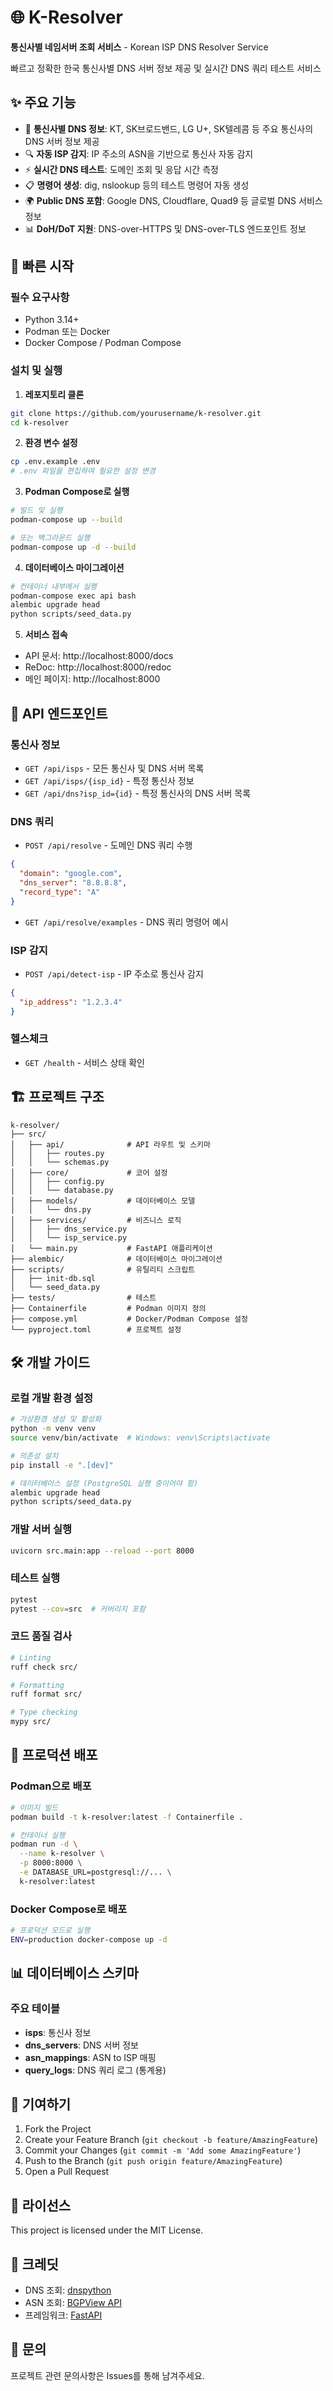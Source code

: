 # 🌐 K-Resolver

**통신사별 네임서버 조회 서비스** - Korean ISP DNS Resolver Service

빠르고 정확한 한국 통신사별 DNS 서버 정보 제공 및 실시간 DNS 쿼리 테스트 서비스

## ✨ 주요 기능

- 🏢 **통신사별 DNS 정보**: KT, SK브로드밴드, LG U+, SK텔레콤 등 주요 통신사의 DNS 서버 정보 제공
- 🔍 **자동 ISP 감지**: IP 주소의 ASN을 기반으로 통신사 자동 감지
- ⚡ **실시간 DNS 테스트**: 도메인 조회 및 응답 시간 측정
- 📋 **명령어 생성**: dig, nslookup 등의 테스트 명령어 자동 생성
- 🌍 **Public DNS 포함**: Google DNS, Cloudflare, Quad9 등 글로벌 DNS 서비스 정보
- 📊 **DoH/DoT 지원**: DNS-over-HTTPS 및 DNS-over-TLS 엔드포인트 정보

## 🚀 빠른 시작

### 필수 요구사항

- Python 3.14+
- Podman 또는 Docker
- Docker Compose / Podman Compose

### 설치 및 실행

1. **레포지토리 클론**

```bash
git clone https://github.com/yourusername/k-resolver.git
cd k-resolver
```

2. **환경 변수 설정**

```bash
cp .env.example .env
# .env 파일을 편집하여 필요한 설정 변경
```

3. **Podman Compose로 실행**

```bash
# 빌드 및 실행
podman-compose up --build

# 또는 백그라운드 실행
podman-compose up -d --build
```

4. **데이터베이스 마이그레이션**

```bash
# 컨테이너 내부에서 실행
podman-compose exec api bash
alembic upgrade head
python scripts/seed_data.py
```

5. **서비스 접속**

- API 문서: http://localhost:8000/docs
- ReDoc: http://localhost:8000/redoc
- 메인 페이지: http://localhost:8000

## 📡 API 엔드포인트

### 통신사 정보

- `GET /api/isps` - 모든 통신사 및 DNS 서버 목록
- `GET /api/isps/{isp_id}` - 특정 통신사 정보
- `GET /api/dns?isp_id={id}` - 특정 통신사의 DNS 서버 목록

### DNS 쿼리

- `POST /api/resolve` - 도메인 DNS 쿼리 수행

```json
{
  "domain": "google.com",
  "dns_server": "8.8.8.8",
  "record_type": "A"
}
```

- `GET /api/resolve/examples` - DNS 쿼리 명령어 예시

### ISP 감지

- `POST /api/detect-isp` - IP 주소로 통신사 감지

```json
{
  "ip_address": "1.2.3.4"
}
```

### 헬스체크

- `GET /health` - 서비스 상태 확인

## 🏗️ 프로젝트 구조

```
k-resolver/
├── src/
│   ├── api/              # API 라우트 및 스키마
│   │   ├── routes.py
│   │   └── schemas.py
│   ├── core/             # 코어 설정
│   │   ├── config.py
│   │   └── database.py
│   ├── models/           # 데이터베이스 모델
│   │   └── dns.py
│   ├── services/         # 비즈니스 로직
│   │   ├── dns_service.py
│   │   └── isp_service.py
│   └── main.py           # FastAPI 애플리케이션
├── alembic/              # 데이터베이스 마이그레이션
├── scripts/              # 유틸리티 스크립트
│   ├── init-db.sql
│   └── seed_data.py
├── tests/                # 테스트
├── Containerfile         # Podman 이미지 정의
├── compose.yml           # Docker/Podman Compose 설정
└── pyproject.toml        # 프로젝트 설정
```

## 🛠️ 개발 가이드

### 로컬 개발 환경 설정

```bash
# 가상환경 생성 및 활성화
python -m venv venv
source venv/bin/activate  # Windows: venv\Scripts\activate

# 의존성 설치
pip install -e ".[dev]"

# 데이터베이스 설정 (PostgreSQL 실행 중이어야 함)
alembic upgrade head
python scripts/seed_data.py
```

### 개발 서버 실행

```bash
uvicorn src.main:app --reload --port 8000
```

### 테스트 실행

```bash
pytest
pytest --cov=src  # 커버리지 포함
```

### 코드 품질 검사

```bash
# Linting
ruff check src/

# Formatting
ruff format src/

# Type checking
mypy src/
```

## 🐳 프로덕션 배포

### Podman으로 배포

```bash
# 이미지 빌드
podman build -t k-resolver:latest -f Containerfile .

# 컨테이너 실행
podman run -d \
  --name k-resolver \
  -p 8000:8000 \
  -e DATABASE_URL=postgresql://... \
  k-resolver:latest
```

### Docker Compose로 배포

```bash
# 프로덕션 모드로 실행
ENV=production docker-compose up -d
```

## 📊 데이터베이스 스키마

### 주요 테이블

- **isps**: 통신사 정보
- **dns_servers**: DNS 서버 정보
- **asn_mappings**: ASN to ISP 매핑
- **query_logs**: DNS 쿼리 로그 (통계용)

## 🤝 기여하기

1. Fork the Project
2. Create your Feature Branch (`git checkout -b feature/AmazingFeature`)
3. Commit your Changes (`git commit -m 'Add some AmazingFeature'`)
4. Push to the Branch (`git push origin feature/AmazingFeature`)
5. Open a Pull Request

## 📝 라이선스

This project is licensed under the MIT License.

## 🙏 크레딧

- DNS 조회: [dnspython](https://github.com/rthalley/dnspython)
- ASN 조회: [BGPView API](https://bgpview.io/)
- 프레임워크: [FastAPI](https://fastapi.tiangolo.com/)

## 📧 문의

프로젝트 관련 문의사항은 Issues를 통해 남겨주세요.

